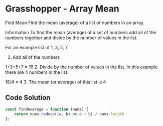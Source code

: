 # Grasshopper - Array Mean

Find Mean
Find the mean (average) of a list of numbers in an array.

Information
To find the mean (average) of a set of numbers add all of the numbers together and divide by the number of values in the list.

For an example list of 1, 3, 5, 7

1. Add all of the numbers

1+3+5+7 = 16
2. Divide by the number of values in the list. In this example there are 4 numbers in the list.

16/4 = 4
3. The mean (or average) of this list is 4

## Code Solution

```js
const findAverage = function (nums) {
    return nums.reduce((a, b) => a + b) / nums.length
};
```